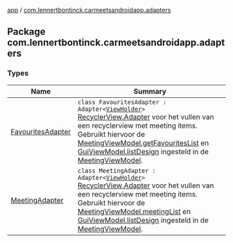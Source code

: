 [app](../index.md) / [com.lennertbontinck.carmeetsandroidapp.adapters](./index.md)

## Package com.lennertbontinck.carmeetsandroidapp.adapters

### Types

| Name | Summary |
|---|---|
| [FavouritesAdapter](-favourites-adapter/index.md) | `class FavouritesAdapter : Adapter<`[`ViewHolder`](-favourites-adapter/-view-holder/index.md)`>`<br>[RecyclerView.Adapter](#) voor het vullen van een recyclerview met meeting items. Gebruikt hiervoor de [MeetingViewModel.getFavouritesList](../com.lennertbontinck.carmeetsandroidapp.viewmodels/-meeting-view-model/get-favourites-list.md) en [GuiViewModel.listDesign](../com.lennertbontinck.carmeetsandroidapp.viewmodels/-gui-view-model/list-design.md) ingesteld in de [MeetingViewModel](../com.lennertbontinck.carmeetsandroidapp.viewmodels/-meeting-view-model/index.md). |
| [MeetingAdapter](-meeting-adapter/index.md) | `class MeetingAdapter : Adapter<`[`ViewHolder`](-meeting-adapter/-view-holder/index.md)`>`<br>[RecyclerView.Adapter](#) voor het vullen van een recyclerview met meeting items. Gebruikt hiervoor de [MeetingViewModel.meetingList](../com.lennertbontinck.carmeetsandroidapp.viewmodels/-meeting-view-model/meeting-list.md) en [GuiViewModel.listDesign](../com.lennertbontinck.carmeetsandroidapp.viewmodels/-gui-view-model/list-design.md) ingesteld in de [MeetingViewModel](../com.lennertbontinck.carmeetsandroidapp.viewmodels/-meeting-view-model/index.md). |

